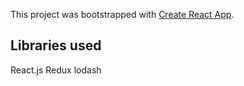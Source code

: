 This project was bootstrapped with [Create React App](https://github.com/facebook/create-react-app).

## Libraries used

React.js
Redux
lodash
